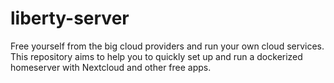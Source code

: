 # liberty-server
Free yourself from the big cloud providers and run your own cloud services. This repository aims to help you to quickly set up and run a dockerized homeserver with Nextcloud and other free apps.
